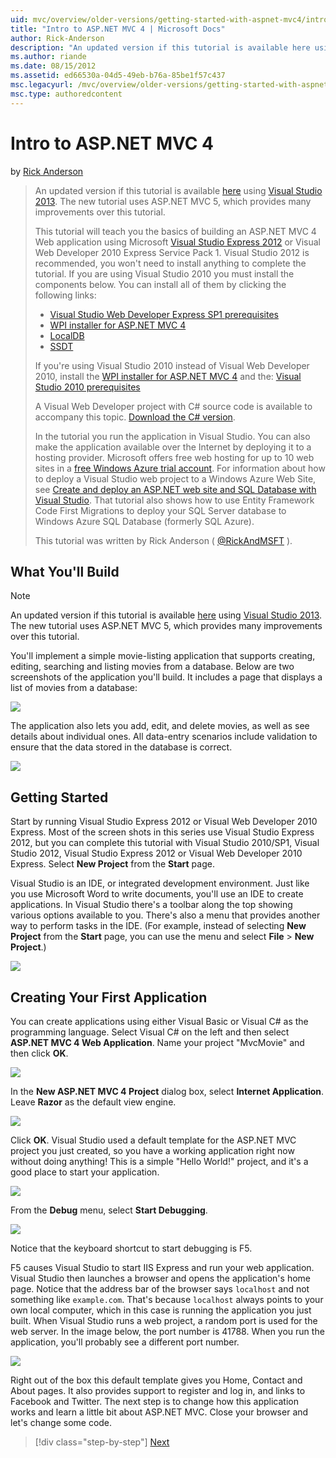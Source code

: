 ```yaml
---
uid: mvc/overview/older-versions/getting-started-with-aspnet-mvc4/intro-to-aspnet-mvc-4
title: "Intro to ASP.NET MVC 4 | Microsoft Docs"
author: Rick-Anderson
description: "An updated version if this tutorial is available here using Visual Studio 2013. The new tutorial uses ASP.NET MVC 5, which provides many improvements over t..."
ms.author: riande
ms.date: 08/15/2012
ms.assetid: ed66530a-04d5-49eb-b76a-85be1f57c437
msc.legacyurl: /mvc/overview/older-versions/getting-started-with-aspnet-mvc4/intro-to-aspnet-mvc-4
msc.type: authoredcontent
---
```

Intro to ASP.NET MVC 4
====================
by [Rick Anderson](https://twitter.com/RickAndMSFT)

> An updated version if this tutorial is available [here](../../getting-started/introduction/getting-started.md) using [Visual Studio 2013](https://www.microsoft.com/visualstudio/eng/2013-downloads). The new tutorial uses ASP.NET MVC 5, which provides many improvements over this tutorial.
> 
> This tutorial will teach you the basics of building an ASP.NET MVC 4 Web application using Microsoft [Visual Studio Express 2012](https://www.microsoft.com/visualstudio/11/products/express) or Visual Web Developer 2010 Express Service Pack 1. Visual Studio 2012 is recommended, you won't need to install anything to complete the tutorial. If you are using Visual Studio 2010 you must install the components below. You can install all of them by clicking the following links:
> 
> - [Visual Studio Web Developer Express SP1 prerequisites](https://www.microsoft.com/web/gallery/install.aspx?appid=VWD2010SP1Pack)
> - [WPI installer for ASP.NET MVC 4](https://go.microsoft.com/fwlink/?LinkId=243392)
> - [LocalDB](https://www.microsoft.com/web/gallery/install.aspx?appid=SQLLocalDBOnly_11_0)
> - [SSDT](https://blogs.msdn.com/b/rickandy/archive/2012/08/02/installing-and-using-sql-server-data-tools-ssdt-on-visual-studio-2010-and-vwd.aspx)
> 
> If you're using Visual Studio 2010 instead of Visual Web Developer 2010, install the [WPI installer for ASP.NET MVC 4](https://go.microsoft.com/fwlink/?LinkId=243392) and the: [Visual Studio 2010 prerequisites](https://www.microsoft.com/web/gallery/install.aspx?appsxml=&amp;appid=VS2010SP1Pack)
> 
> A Visual Web Developer project with C# source code is available to accompany this topic. [Download the C# version](https://code.msdn.microsoft.com/Intro-to-ASPNET-MVC-4-61d0219d/file/114480/1/MvcMovie.zip).
> 
> In the tutorial you run the application in Visual Studio. You can also make the application available over the Internet by deploying it to a hosting provider. Microsoft offers free web hosting for up to 10 web sites in a [free Windows Azure trial account](https://www.windowsazure.com/pricing/free-trial/?WT.mc_id=A443DD604). For information about how to deploy a Visual Studio web project to a Windows Azure Web Site, see [Create and deploy an ASP.NET web site and SQL Database with Visual Studio](https://docs.microsoft.com/dotnet/azure/). That tutorial also shows how to use Entity Framework Code First Migrations to deploy your SQL Server database to Windows Azure SQL Database (formerly SQL Azure).
> 
> This tutorial was written by Rick Anderson ( [@RickAndMSFT](https://twitter.com/#!/RickAndMSFT) ).


## What You'll Build

> [!NOTE]
> An updated version if this tutorial is available [here](../../getting-started/introduction/getting-started.md) using [Visual Studio 2013](https://www.microsoft.com/visualstudio/eng/2013-downloads). The new tutorial uses ASP.NET MVC 5, which provides many improvements over this tutorial.


You'll implement a simple movie-listing application that supports creating, editing, searching and listing movies from a database. Below are two screenshots of the application you'll build. It includes a page that displays a list of movies from a database:

![](intro-to-aspnet-mvc-4/_static/image1.png)

The application also lets you add, edit, and delete movies, as well as see details about individual ones. All data-entry scenarios include validation to ensure that the data stored in the database is correct.

![](intro-to-aspnet-mvc-4/_static/image2.png)

## Getting Started

Start by running Visual Studio Express 2012 or Visual Web Developer 2010 Express. Most of the screen shots in this series use Visual Studio Express 2012, but you can complete this tutorial with Visual Studio 2010/SP1, Visual Studio 2012, Visual Studio Express 2012 or Visual Web Developer 2010 Express. Select **New Project** from the **Start** page.

Visual Studio is an IDE, or integrated development environment. Just like you use Microsoft Word to write documents, you'll use an IDE to create applications. In Visual Studio there's a toolbar along the top showing various options available to you. There's also a menu that provides another way to perform tasks in the IDE. (For example, instead of selecting **New Project** from the **Start** page, you can use the menu and select **File** &gt; **New Project**.)

![](intro-to-aspnet-mvc-4/_static/image3.png)

## Creating Your First Application

You can create applications using either Visual Basic or Visual C# as the programming language. Select Visual C# on the left and then select **ASP.NET MVC 4 Web Application**. Name your project &quot;MvcMovie&quot; and then click **OK**.

![](intro-to-aspnet-mvc-4/_static/image4.png)

In the **New ASP.NET MVC 4 Project** dialog box, select **Internet Application**. Leave **Razor** as the default view engine.

![](intro-to-aspnet-mvc-4/_static/image5.png)

Click **OK**. Visual Studio used a default template for the ASP.NET MVC project you just created, so you have a working application right now without doing anything! This is a simple &quot;Hello World!&quot; project, and it's a good place to start your application.

![](intro-to-aspnet-mvc-4/_static/image6.png)

From the **Debug** menu, select **Start Debugging**.

![](intro-to-aspnet-mvc-4/_static/image7.png)

Notice that the keyboard shortcut to start debugging is F5.

F5 causes Visual Studio to start IIS Express and run your web application. Visual Studio then launches a browser and opens the application's home page. Notice that the address bar of the browser says `localhost` and not something like `example.com`. That's because `localhost` always points to your own local computer, which in this case is running the application you just built. When Visual Studio runs a web project, a random port is used for the web server. In the image below, the port number is 41788. When you run the application, you'll probably see a different port number.

![](intro-to-aspnet-mvc-4/_static/image8.png)

Right out of the box this default template gives you Home, Contact and About pages. It also provides support to register and log in, and links to Facebook and Twitter. The next step is to change how this application works and learn a little bit about ASP.NET MVC. Close your browser and let's change some code.

> [!div class="step-by-step"]
> [Next](adding-a-controller.md)
